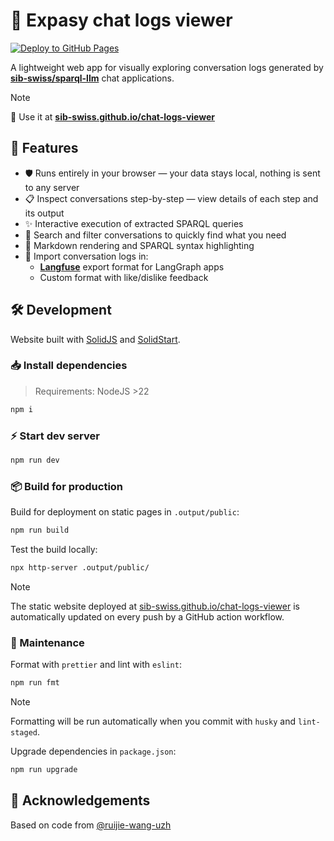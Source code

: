 # 🔬 Expasy chat logs viewer

[![Deploy to GitHub Pages](https://github.com/sib-swiss/chat-logs-viewer/actions/workflows/deploy.yml/badge.svg)](https://github.com/sib-swiss/chat-logs-viewer/actions/workflows/deploy.yml)

A lightweight web app for visually exploring conversation logs generated by [**sib-swiss/sparql-llm**](https://github.com/sib-swiss/sparql-llm) chat applications.

> [!NOTE]
>
> 🔗 Use it at **[sib-swiss.github.io/chat-logs-viewer](https://sib-swiss.github.io/chat-logs-viewer)**

## 🔑 Features

- 🛡️ Runs entirely in your browser — your data stays local, nothing is sent to any server
- 📋 Inspect conversations step-by-step — view details of each step and its output
- ✨ Interactive execution of extracted SPARQL queries
- 🔎 Search and filter conversations to quickly find what you need
- 🎨 Markdown rendering and SPARQL syntax highlighting
- 🚚 Import conversation logs in:
  - [**Langfuse**](https://langfuse.com/) export format for LangGraph apps
  - Custom format with like/dislike feedback

## 🛠️ Development

Website built with [SolidJS](https://docs.solidjs.com/) and [SolidStart](https://docs.solidjs.com/solid-start).

### 📥 Install dependencies

> Requirements: NodeJS >22

```sh
npm i
```

### ⚡ Start dev server

```bash
npm run dev
```

### 📦 Build for production

Build for deployment on static pages in `.output/public`:

```sh
npm run build
```

Test the build locally:

```sh
npx http-server .output/public/
```

> [!NOTE]
>
> The static website deployed at [sib-swiss.github.io/chat-logs-viewer](https://sib-swiss.github.io/chat-logs-viewer) is automatically updated on every push by a GitHub action workflow.

### 🧹 Maintenance

Format with `prettier` and lint with `eslint`:

```sh
npm run fmt
```

> [!NOTE]
>
> Formatting will be run automatically when you commit with `husky` and `lint-staged`.

Upgrade dependencies in `package.json`:

```sh
npm run upgrade
```

## 🤝 Acknowledgements

Based on code from [@ruijie-wang-uzh](https://github.com/ruijie-wang-uzh)
